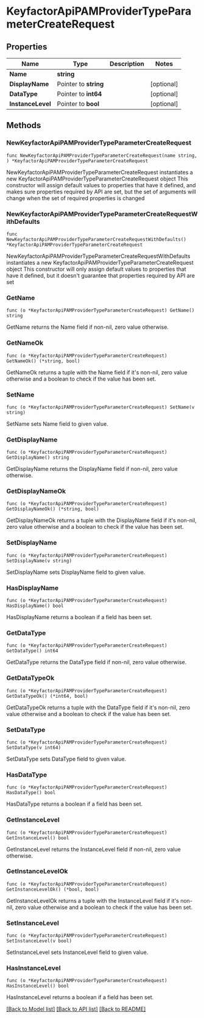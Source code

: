 # KeyfactorApiPAMProviderTypeParameterCreateRequest

## Properties

Name | Type | Description | Notes
------------ | ------------- | ------------- | -------------
**Name** | **string** |  | 
**DisplayName** | Pointer to **string** |  | [optional] 
**DataType** | Pointer to **int64** |  | [optional] 
**InstanceLevel** | Pointer to **bool** |  | [optional] 

## Methods

### NewKeyfactorApiPAMProviderTypeParameterCreateRequest

`func NewKeyfactorApiPAMProviderTypeParameterCreateRequest(name string, ) *KeyfactorApiPAMProviderTypeParameterCreateRequest`

NewKeyfactorApiPAMProviderTypeParameterCreateRequest instantiates a new KeyfactorApiPAMProviderTypeParameterCreateRequest object
This constructor will assign default values to properties that have it defined,
and makes sure properties required by API are set, but the set of arguments
will change when the set of required properties is changed

### NewKeyfactorApiPAMProviderTypeParameterCreateRequestWithDefaults

`func NewKeyfactorApiPAMProviderTypeParameterCreateRequestWithDefaults() *KeyfactorApiPAMProviderTypeParameterCreateRequest`

NewKeyfactorApiPAMProviderTypeParameterCreateRequestWithDefaults instantiates a new KeyfactorApiPAMProviderTypeParameterCreateRequest object
This constructor will only assign default values to properties that have it defined,
but it doesn't guarantee that properties required by API are set

### GetName

`func (o *KeyfactorApiPAMProviderTypeParameterCreateRequest) GetName() string`

GetName returns the Name field if non-nil, zero value otherwise.

### GetNameOk

`func (o *KeyfactorApiPAMProviderTypeParameterCreateRequest) GetNameOk() (*string, bool)`

GetNameOk returns a tuple with the Name field if it's non-nil, zero value otherwise
and a boolean to check if the value has been set.

### SetName

`func (o *KeyfactorApiPAMProviderTypeParameterCreateRequest) SetName(v string)`

SetName sets Name field to given value.


### GetDisplayName

`func (o *KeyfactorApiPAMProviderTypeParameterCreateRequest) GetDisplayName() string`

GetDisplayName returns the DisplayName field if non-nil, zero value otherwise.

### GetDisplayNameOk

`func (o *KeyfactorApiPAMProviderTypeParameterCreateRequest) GetDisplayNameOk() (*string, bool)`

GetDisplayNameOk returns a tuple with the DisplayName field if it's non-nil, zero value otherwise
and a boolean to check if the value has been set.

### SetDisplayName

`func (o *KeyfactorApiPAMProviderTypeParameterCreateRequest) SetDisplayName(v string)`

SetDisplayName sets DisplayName field to given value.

### HasDisplayName

`func (o *KeyfactorApiPAMProviderTypeParameterCreateRequest) HasDisplayName() bool`

HasDisplayName returns a boolean if a field has been set.

### GetDataType

`func (o *KeyfactorApiPAMProviderTypeParameterCreateRequest) GetDataType() int64`

GetDataType returns the DataType field if non-nil, zero value otherwise.

### GetDataTypeOk

`func (o *KeyfactorApiPAMProviderTypeParameterCreateRequest) GetDataTypeOk() (*int64, bool)`

GetDataTypeOk returns a tuple with the DataType field if it's non-nil, zero value otherwise
and a boolean to check if the value has been set.

### SetDataType

`func (o *KeyfactorApiPAMProviderTypeParameterCreateRequest) SetDataType(v int64)`

SetDataType sets DataType field to given value.

### HasDataType

`func (o *KeyfactorApiPAMProviderTypeParameterCreateRequest) HasDataType() bool`

HasDataType returns a boolean if a field has been set.

### GetInstanceLevel

`func (o *KeyfactorApiPAMProviderTypeParameterCreateRequest) GetInstanceLevel() bool`

GetInstanceLevel returns the InstanceLevel field if non-nil, zero value otherwise.

### GetInstanceLevelOk

`func (o *KeyfactorApiPAMProviderTypeParameterCreateRequest) GetInstanceLevelOk() (*bool, bool)`

GetInstanceLevelOk returns a tuple with the InstanceLevel field if it's non-nil, zero value otherwise
and a boolean to check if the value has been set.

### SetInstanceLevel

`func (o *KeyfactorApiPAMProviderTypeParameterCreateRequest) SetInstanceLevel(v bool)`

SetInstanceLevel sets InstanceLevel field to given value.

### HasInstanceLevel

`func (o *KeyfactorApiPAMProviderTypeParameterCreateRequest) HasInstanceLevel() bool`

HasInstanceLevel returns a boolean if a field has been set.


[[Back to Model list]](../README.md#documentation-for-models) [[Back to API list]](../README.md#documentation-for-api-endpoints) [[Back to README]](../README.md)


